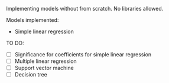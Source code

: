 Implementing models without from scratch. No libraries allowed.

Models implemented:
- Simple linear regression

TO DO:
- [ ] Significance for coefficients for simple linear regression
- [ ] Multiple linear regression
- [ ] Support vector machine
- [ ] Decision tree